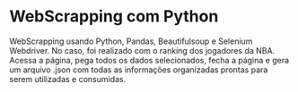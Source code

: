 # WebScrapping com Python
WebScrapping usando Python, Pandas, Beautifulsoup e Selenium Webdriver. No caso, foi realizado com o ranking dos jogadores da NBA. Acessa a página, pega todos os dados selecionados, fecha a página e gera um arquivo .json com todas as informações organizadas prontas para serem utilizadas e consumidas.
